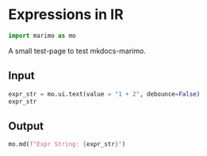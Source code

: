 
# Expressions in IR

```python {marimo}
import marimo as mo
```

A small test-page to test mkdocs-marimo.

## Input

```python {marimo}
expr_str = mo.ui.text(value = "1 + 2", debounce=False)
expr_str
```

## Output

```python {marimo}
mo.md(f"Expr String: {expr_str}")
```
